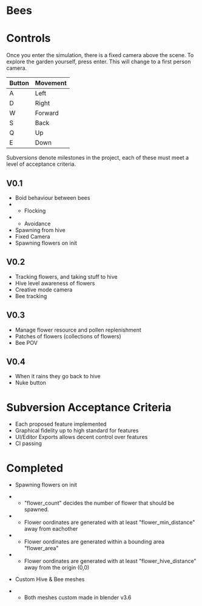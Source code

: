 # Bees

# Controls

Once you enter the simulation, there is a fixed camera above the scene.
To explore the garden yourself, press enter. This will change to a first person camera.

|Button|Movement|
|----|----|
|A|Left|
|D|Right|
|W|Forward|
|S|Back|
|Q|Up|
|E|Down|

Subversions denote milestones in the project, each of these must meet a level of acceptance criteria.

## V0.1
- Boid behaviour between bees
- - Flocking
- - Avoidance
- Spawning from hive
- Fixed Camera
- Spawning flowers on init

## V0.2
- Tracking flowers, and taking stuff to hive
- Hive level awareness of flowers
- Creative mode camera
- Bee tracking

## V0.3
- Manage flower resource and pollen replenishment
- Patches of flowers (collections of flowers)
- Bee POV

## V0.4
- When it rains they go back to hive
- Nuke button

# Subversion Acceptance Criteria
- Each proposed feature implemented
- Graphical fidelity up to high standard for features
- UI/Editor Exports allows decent control over features
- CI passing

# Completed
- Spawning flowers on init
- - "flower_count" decides the number of flower that should be spawned.
- - Flower oordinates are generated with at least "flower_min_distance" away from eachother
- - Flower oordinates are generated within a bounding area "flower_area"
- - Flower oordinates are generated with at least "flower_hive_distance" away from the origin (0,0)

- Custom Hive & Bee meshes
- - Both meshes custom made in blender v3.6
